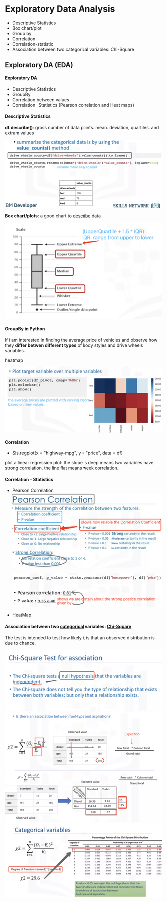 # Exploratory Data Analysis

- Descriptive Statistics
- Box chart/plot
- Group by 
- Correlation
- Correlation-statistic
- Association between two categorical variables: Chi-Square

## Exploratory DA (EDA)

#### Exploratory DA

- Descriptive Statistics 
- GroupBy
- Correlation between values
- Correlation -Statistics (Pearson correlation and Heat maps)

#### Descriptive Statistics

**df.describe()**: gross number of data points. mean. deviation, quartiles. and extram values

<img src="./photos/image-20230403103735200.png" alt="image-20230403103735200" style="zoom:50%;" />



**Box chart/plots**: a good chart to <u>describe</u> data

<img src="./photos/image-20230403104845554.png" alt="image-20230403104845554" style="zoom:50%;" />



#### GroupBy in Python

If i am interested in finding the average price of vehicles and observe how they **differ betwen different types** of body styles and drive wheels variables.

heatmap

<img src="./photos/image-20230403110420336.png" alt="image-20230403110420336" style="zoom:50%;" />

#### Correlation

- Sis.regplot(x = "highway-mpg", y = "price", data = df)

plot a linear regression plot: 
the slope is deep means two variables have strong correlation.
the line flat means week correlation.

#### Correlation - Statistics

- Pearson Correlation<img src="./photos/image-20230403112913204.png" alt="image-20230403112913204" style="zoom:50%;" />

  <img src="./photos/image-20230403113112907.png" alt="image-20230403113112907" style="zoom:50%;" />

- HeatMap

  

#### Association between two <u>categorical</u> variables: <u>Chi-Square</u>

The test is intended to test how likely it is that an observed distribution is due to chance.

<img src="./photos/image-20230403122846722.png" alt="image-20230403122846722" style="zoom:50%;" />

<img src="./photos/image-20230403123827456.png" alt="image-20230403123827456" style="zoom:50%;" />

<img src="./photos/image-20230403124051904.png" alt="image-20230403124051904" style="zoom:50%;" />

<img src="./photos/image-20230403125459609.png" alt="image-20230403125459609" style="zoom:50%;" />
